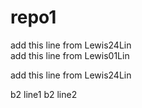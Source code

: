 # repo1

add this line from Lewis24Lin\
add this line from Lewis01Lin

add this line from Lewis24Lin

b2 line1
b2 line2

